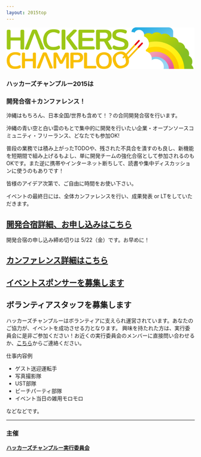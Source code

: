 ```yaml
---
layout: 2015top
---
```



![ハッカーズチャンプルー](/img/logo_sitetop.png)


### ハッカーズチャンプルー2015は
### 開発合宿＋カンファレンス！


沖縄はもちろん、日本全国/世界も含めて！？の合同開発合宿を行います。

沖縄の青い空と白い雲のもとで集中的に開発を行いたい企業・オープンソースコミュニティ・フリーランス、どなたでも参加OK!

普段の業務では積み上がったTODOや、残された不具合を潰すのも良し、新機能を短期間で組み上げるもよし、単に開発チームの強化合宿として参加されるのもOKです。また逆に携帯やインターネット断ちして、読書や集中ディスカッションに使うのもありです！

皆様のアイデア次第で、ご自由に時間をお使い下さい。

イベントの最終日には、全体カンファレンスを行い、成果発表 or LTをしていただきます。

## [開発合宿詳細、お申し込みはこちら](/2015/camp.html)
<p id="entry-limit-top">開発合宿の申し込み締め切りは 5/22（金）です。お早めに！</p>

## [カンファレンス詳細はこちら](/2015/program.html)

## [イベントスポンサーを募集します](/2015/sponsors.html)



## ボランティアスタッフを募集します

ハッカーズチャンプルーはボランティアに支えられ運営されています。あなたのご協力が、イベントを成功させる力となります。 興味を持たれた方は、実行委員会に是非ご参加ください！お近くの実行委員会のメンバーに直接問い合わせるか、[こちら](http://goo.gl/forms/iEGe9hPPux)からご連絡ください。

仕事内容例

* ゲスト送迎運転手
* 写真撮影隊
* UST部隊
* ビーチパーティ部隊
* イベント当日の雑用モロモロ

などなどです。

---


### 主催

**[ハッカーズチャンプルー実行委員会](/about.html)**

